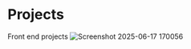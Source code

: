 # Projects
Front end projects
![Screenshot 2025-06-17 170056](https://github.com/user-attachments/assets/1bfcbf45-4042-4812-a83f-3b6a97a82702)
